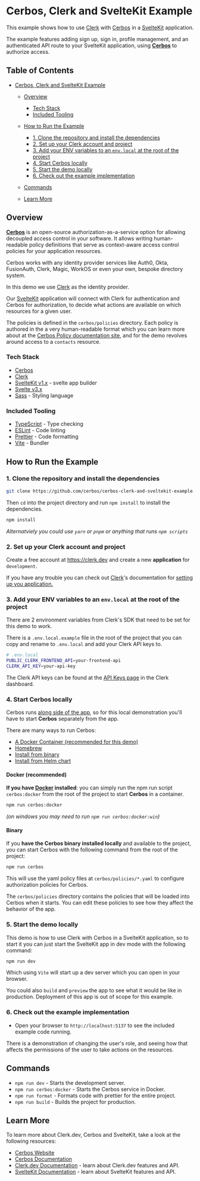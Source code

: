 # Cerbos, Clerk and SvelteKit Example

This example shows how to use [Clerk](https://www.clerk.dev/?utm_source=github&utm_medium=starter_repos&utm_campaign=sveltekit_starter) with [Cerbos](https://cerbos.dev) in a [SvelteKit](https://kit.svelte.dev/) application.

The example features adding sign up, sign in, profile management, and an authenticated API route to your SvelteKit application, using **[Cerbos](https://cerbos.dev)** to authorize access.

## Table of Contents

- [Cerbos, Clerk and SvelteKit Example](#cerbos--clerk-and-sveltekit-example)

  - [Overview](#overview)
    - [Tech Stack](#tech-stack)
    - [Included Tooling](#included-tooling)
  - [How to Run the Example](#how-to-run-the-example)

    - [1. Clone the repository and install the dependencies](#1-clone-the-repository-and-install-the-dependencies)
    - [2. Set up your Clerk account and project](#2-set-up-your-clerk-account-and-project)
    - [3. Add your ENV variables to an `env.local` at the root of the project](#3-add-your-env-variables-to-an-envlocal-at-the-root-of-the-project)
    - [4. Start Cerbos locally](#4-start-cerbos-locally)
    - [5. Start the demo locally](#5-start-the-demo-locally)
    - [6. Check out the example implementation](#6-check-out-the-example-implementation)

  - [Commands](#commands)
  - [Learn More](#learn-more)

## Overview

**[Cerbos](https://cerbos.dev)** is an open-source authorization-as-a-service option for allowing decoupled access control in your software. It allows writing human-readable policy definitions that serve as context-aware access control policies for your application resources.

Cerbos works with any identity provider services like Auth0, Okta, FusionAuth, Clerk, Magic, WorkOS or even your own, bespoke directory system.

In this demo we use [Clerk](https://www.clerk.dev/?utm_source=github&utm_medium=starter_repos&utm_campaign=sveltekit_starter) as the identity provider.

Our [SvelteKit](https://kit.svelte.dev/) application will connect with Clerk for authentication and Cerbos for authorization, to decide what actions are available on which resources for a given user.

The policies is defined in the `cerbos/policies` directory. Each policy is authored in the a very human-readable format which you can learn more about at the [Cerbos Policy documentation site](https://docs.cerbos.dev/cerbos/latest/policies), and for the demo revolves around access to a `contacts` resource.

### Tech Stack

- [Cerbos](https://cerbos.dev)
- [Clerk](https://www.clerk.dev/?utm_source=github&utm_medium=starter_repos&utm_campaign=sveltekit_starter)
- [SvelteKit v1.x](https://kit.svelte.dev/) - svelte app builder
- [Svelte v3.x](https://svelte.dev/)
- [Sass](https://sass-lang.com/) - Styling language

### Included Tooling

- [TypeScript](https://www.typescriptlang.org/) - Type checking
- [ESLint](https://eslint.org/) - Code linting
- [Prettier](https://prettier.io/) - Code formatting
- [Vite](https://vitejs.dev/) - Bundler

## How to Run the Example

### 1. Clone the repository and install the dependencies

```bash
git clone https://github.com/cerbos/cerbos-clerk-and-sveltekit-example.git
```

Then `cd` into the project directory and run `npm install` to install the dependencies.

```sh
npm install
```

_Alternatviely you could use `yarn` or `pnpm` or anything that runs `npm scripts`_

### 2. Set up your Clerk account and project

Create a free account at https://clerk.dev and create a new **application** for `development`.

If you have any trouble you can check out [Clerk](https://clerk.dev)'s documentation for [setting up you application.](https://clerk.dev/docs/authentication/set-up-your-application)

### 3. Add your ENV variables to an `env.local` at the root of the project

There are 2 environment variables from Clerk's SDK that need to be set for this demo to work.

There is a `.env.local.example` file in the root of the project that you can copy and rename to `.env.local` and add your Clerk API keys to.

```sh
# .env.local
PUBLIC_CLERK_FRONTEND_API=your-frontend-api
CLERK_API_KEY=your-api-key
```

The Clerk API keys can be found at the [API Keys page](https://dashboard.clerk.dev/last-active?path=api-keys) in the Clerk dashboard.

### 4. Start Cerbos locally

Cerbos runs [along side of the app](https://docs.cerbos.dev/cerbos/latest/deployment/index.html), so for this local demonstration
you'll have to start **Cerbos** separately from the app.

There are many ways to run Cerbos:

- [A Docker Container (recommended for this demo)](docker--recommended-)
- [Homebrew](https://docs.cerbos.dev/cerbos/latest/installation/binary.html#homebrew)
- [Install from binary](https://docs.cerbos.dev/cerbos/latest/installation/binary.html)
- [Install from Helm chart](https://docs.cerbos.dev/cerbos/latest/installation/helm.html)

#### Docker (recommended)

**If you have [Docker](https://www.docker.com/) installed**: you can simply run the npm run script `cerbos:docker` from the root of the project to start **Cerbos** in a container.

```bash
npm run cerbos:docker
```

_(on windows you may need to run `npm run cerbos:docker:win`)_

#### Binary

If you **have the Cerbos binary installed locally** and available to the project, you can start Cerbos with the following command from the root of the project:

```bash
npm run cerbos
```

This will use the yaml policy files at `cerbos/policies/*.yaml` to configure authorization policies for Cerbos.

The `cerbos/policies` directory contains the policies that will be loaded into Cerbos when it starts. You can edit these policies to see how they affect the behavior of the app.

### 5. Start the demo locally

This demo is how to use Clerk with Cerbos in a SvelteKit application, so to start it you can just start the SvelteKit app in dev mode with the following command:

```bash
npm run dev
```

Which using `Vite` will start up a dev server which you can open in your browser.

You could also `build` and `preview` the app to see what it would be like in production. Deployment of this app is out of scope for this example.

### 6. Check out the example implementation

- Open your browser to `http://localhost:5137` to see the included example code running.

There is a demonstration of changing the user's role, and seeing how that affects the permissions of the user to take actions on the resources.

## Commands

- `npm run dev` - Starts the development server.
- `npm run cerbos:docker` - Starts the Cerbos service in Docker.
- `npm run format` - Formats code with prettier for the entire project.
- `npm run build` - Builds the project for production.

## Learn More

To learn more about Clerk.dev, Cerbos and SvelteKit, take a look at the following resources:

- [Cerbos Website](https://cerbos.dev)
- [Cerbos Documentation](https://docs.cerbos.dev)
- [Clerk.dev Documentation](https://docs.clerk.dev/?utm_source=github&utm_medium=starter_repos&utm_campaign=sveltekit_starter) - learn about Clerk.dev features and API.
- [SvelteKit Documentation](https://kit.svelte.dev?utm_source=github&utm_medium=starter_repos&utm_campaign=sveltekit_starter) - learn about SvelteKit features and API.
